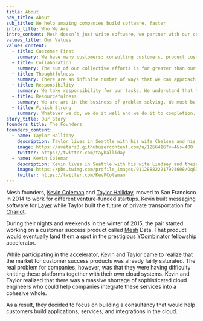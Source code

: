```yaml
---
title: About
nav_title: About
sub_title: We help amazing companies build software, faster
intro_title: Who We Are
intro_content: Mesh doesn’t just write software, we partner with our customers to understand the underlying business objectives that necessitate software development. We then design, architect and implement cloud software systems that help our customers meet those objectives.
values_title: Our Values
values_content:
  - title: Customer First
    summary: We have many customers; consulting customers, product customers, partner customers etc. These customers are the lifeblood of our company and they are our number one priority.
  - title: Collaboration
    summary: The sum of our collective efforts is far greater than our individual efforts. We produce our best work when we work together as a team. We must also always treat each other with respect and professionalism.
  - title: Thoughtfulness
    summary: There are an infinite number of ways that we can approach a task and not all approaches are created equal. It is critical that we are thoughtful and intentional with how we approach our work.
  - title: Responsibility
    summary: We take responsibility for our tasks. We understand that the work we produce affects our co-workers, our business and most importantly, our customers. 
  - title: Resourcefulness
    summary: We are are in the business of problem solving. We must be infinitely resourceful in finding solutions to these problems. There is no problem that we cannot engineer a solution to. We keep digging and trying new approaches until we find that solution.
  - title: Finish Strong
    summary: Whatever we do, we do it well and we do it to completion. We finish what we start. We do not leave tasks almost done. 
story_title: Our Story
founders_title: The Founders
founders_content:
  - name: Taylor Halliday
    description: Taylor lives in Seattle with his wife Chelsea and his 18-month-old son Mason. Outside of Mesh, Taylor loves skiing, boating, hiking, grabbing a local beer, or diving into some new and interesting technical paper.
    image: https://avatars3.githubusercontent.com/u/1266416?v=4&s=400
    twitter: https://twitter.com/tayhalliday
  - name: Kevin Coleman
    description: Kevin lives in Seattle with his wife Lindsey and their dog Kameron. Outside of Mesh, Kevin is an avid saltwater fly fisherman and can be found exploring the local beaches of Puget sound in pursuit of Sea-run Cutthroat Trout.
    image: https://pbs.twimg.com/profile_images/911288822217924608/Oq631azq_400x400.jpg
    twitter: https://twitter.com/KevFColeman
---
```


Mesh founders, [Kevin Coleman](https://www.linkedin.com/in/kevin-coleman-a3737326/) and [Taylor Halliday](https://www.linkedin.com/in/taylor-halliday-7aa59814/), moved to San Francisco in 2014 to work for different venture-funded startups. Kevin built messaging software for [Layer](https://layer.com/) while Taylor built the future of private transportation for [Chariot](https://www.chariot.com/). 

During their nights and weekends in the winter of 2015, the pair started working on a customer success product called [Mesh](https://meshdata.io/) Data. That product would eventually land them a spot in the prestigious [YCombinator](http://www.ycombinator.com/) fellowship accelerator.

While participating in the accelerator, Kevin and Taylor came to realize that the market for customer success products was already fairly saturated. The real problem for companies, however, was that they were having difficulty knitting these platforms together with their own cloud systems. Kevin and Taylor realized that there was a massive shortage of sophisticated cloud engineers who could help companies integrate these services into a cohesive whole. 

As a result, they decided to focus on building a consultancy that would help customers build applications, services, and integrations in the cloud. 
